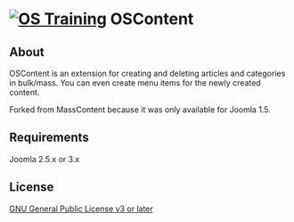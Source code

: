 [![OS Training](http://www.ostraining.com/templates/ostraining/images/logo.png)](http://www.ostraining.com)
OSContent
===============

## About
OSContent is an extension for creating and deleting articles and categories in bulk/mass.
You can even create menu items for the newly created content.

Forked from MassContent because it was only available for Joomla 1.5.

## Requirements

Joomla 2.5.x or 3.x

## License

[GNU General Public License v3 or later](http://www.gnu.org/copyleft/gpl.html)
